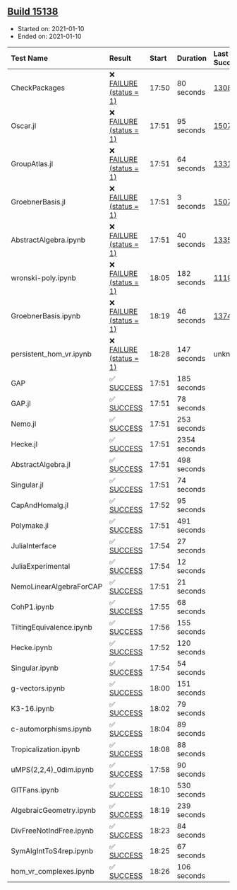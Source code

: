 ## [Build 15138](https://oscarci.mathematik.uni-kl.de/job/oscar/15138/)

* Started on: 2021-01-10
* Ended on: 2021-01-10

| Test Name    | Result | Start | Duration | Last Success | First Failure |
|:-------------|:-------|:------|:---------|:-------------|:--------------|
| CheckPackages | ❌ [FAILURE (status = 1)](https://oscarci.mathematik.uni-kl.de/job/oscar/15138/artifact/logs/build-15138/CheckPackages.log) | 17:50 | 80 seconds | [13085](https://oscarci.mathematik.uni-kl.de/job/oscar/13085/) | [13086](https://oscarci.mathematik.uni-kl.de/job/oscar/13086/) |
| Oscar.jl | ❌ [FAILURE (status = 1)](https://oscarci.mathematik.uni-kl.de/job/oscar/15138/artifact/logs/build-15138/Oscar.jl.log) | 17:51 | 95 seconds | [15079](https://oscarci.mathematik.uni-kl.de/job/oscar/15079/) | [15080](https://oscarci.mathematik.uni-kl.de/job/oscar/15080/) |
| GroupAtlas.jl | ❌ [FAILURE (status = 1)](https://oscarci.mathematik.uni-kl.de/job/oscar/15138/artifact/logs/build-15138/GroupAtlas.jl.log) | 17:51 | 64 seconds | [13311](https://oscarci.mathematik.uni-kl.de/job/oscar/13311/) | [13312](https://oscarci.mathematik.uni-kl.de/job/oscar/13312/) |
| GroebnerBasis.jl | ❌ [FAILURE (status = 1)](https://oscarci.mathematik.uni-kl.de/job/oscar/15138/artifact/logs/build-15138/GroebnerBasis.jl.log) | 17:51 | 3 seconds | [15079](https://oscarci.mathematik.uni-kl.de/job/oscar/15079/) | [15080](https://oscarci.mathematik.uni-kl.de/job/oscar/15080/) |
| AbstractAlgebra.ipynb | ❌ [FAILURE (status = 1)](https://oscarci.mathematik.uni-kl.de/job/oscar/15138/artifact/logs/build-15138/AbstractAlgebra.ipynb.log) | 17:51 | 40 seconds | [13355](https://oscarci.mathematik.uni-kl.de/job/oscar/13355/) | [13356](https://oscarci.mathematik.uni-kl.de/job/oscar/13356/) |
| wronski-poly.ipynb | ❌ [FAILURE (status = 1)](https://oscarci.mathematik.uni-kl.de/job/oscar/15138/artifact/logs/build-15138/wronski-poly.ipynb.log) | 18:05 | 182 seconds | [11192](https://oscarci.mathematik.uni-kl.de/job/oscar/11192/) | [11193](https://oscarci.mathematik.uni-kl.de/job/oscar/11193/) |
| GroebnerBasis.ipynb | ❌ [FAILURE (status = 1)](https://oscarci.mathematik.uni-kl.de/job/oscar/15138/artifact/logs/build-15138/GroebnerBasis.ipynb.log) | 18:19 | 46 seconds | [13748](https://oscarci.mathematik.uni-kl.de/job/oscar/13748/) | [13749](https://oscarci.mathematik.uni-kl.de/job/oscar/13749/) |
| persistent_hom_vr.ipynb | ❌ [FAILURE (status = 1)](https://oscarci.mathematik.uni-kl.de/job/oscar/15138/artifact/logs/build-15138/persistent_hom_vr.ipynb.log) | 18:28 | 147 seconds | unknown | unknown |
| GAP | ✅ [SUCCESS](https://oscarci.mathematik.uni-kl.de/job/oscar/15138/artifact/logs/build-15138/GAP.log) | 17:51 | 185 seconds |  |  |
| GAP.jl | ✅ [SUCCESS](https://oscarci.mathematik.uni-kl.de/job/oscar/15138/artifact/logs/build-15138/GAP.jl.log) | 17:51 | 78 seconds |  |  |
| Nemo.jl | ✅ [SUCCESS](https://oscarci.mathematik.uni-kl.de/job/oscar/15138/artifact/logs/build-15138/Nemo.jl.log) | 17:51 | 253 seconds |  |  |
| Hecke.jl | ✅ [SUCCESS](https://oscarci.mathematik.uni-kl.de/job/oscar/15138/artifact/logs/build-15138/Hecke.jl.log) | 17:51 | 2354 seconds |  |  |
| AbstractAlgebra.jl | ✅ [SUCCESS](https://oscarci.mathematik.uni-kl.de/job/oscar/15138/artifact/logs/build-15138/AbstractAlgebra.jl.log) | 17:51 | 498 seconds |  |  |
| Singular.jl | ✅ [SUCCESS](https://oscarci.mathematik.uni-kl.de/job/oscar/15138/artifact/logs/build-15138/Singular.jl.log) | 17:51 | 74 seconds |  |  |
| CapAndHomalg.jl | ✅ [SUCCESS](https://oscarci.mathematik.uni-kl.de/job/oscar/15138/artifact/logs/build-15138/CapAndHomalg.jl.log) | 17:52 | 95 seconds |  |  |
| Polymake.jl | ✅ [SUCCESS](https://oscarci.mathematik.uni-kl.de/job/oscar/15138/artifact/logs/build-15138/Polymake.jl.log) | 17:51 | 491 seconds |  |  |
| JuliaInterface | ✅ [SUCCESS](https://oscarci.mathematik.uni-kl.de/job/oscar/15138/artifact/logs/build-15138/JuliaInterface.log) | 17:54 | 27 seconds |  |  |
| JuliaExperimental | ✅ [SUCCESS](https://oscarci.mathematik.uni-kl.de/job/oscar/15138/artifact/logs/build-15138/JuliaExperimental.log) | 17:54 | 12 seconds |  |  |
| NemoLinearAlgebraForCAP | ✅ [SUCCESS](https://oscarci.mathematik.uni-kl.de/job/oscar/15138/artifact/logs/build-15138/NemoLinearAlgebraForCAP.log) | 17:51 | 21 seconds |  |  |
| CohP1.ipynb | ✅ [SUCCESS](https://oscarci.mathematik.uni-kl.de/job/oscar/15138/artifact/logs/build-15138/CohP1.ipynb.log) | 17:55 | 68 seconds |  |  |
| TiltingEquivalence.ipynb | ✅ [SUCCESS](https://oscarci.mathematik.uni-kl.de/job/oscar/15138/artifact/logs/build-15138/TiltingEquivalence.ipynb.log) | 17:56 | 155 seconds |  |  |
| Hecke.ipynb | ✅ [SUCCESS](https://oscarci.mathematik.uni-kl.de/job/oscar/15138/artifact/logs/build-15138/Hecke.ipynb.log) | 17:52 | 120 seconds |  |  |
| Singular.ipynb | ✅ [SUCCESS](https://oscarci.mathematik.uni-kl.de/job/oscar/15138/artifact/logs/build-15138/Singular.ipynb.log) | 17:54 | 54 seconds |  |  |
| g-vectors.ipynb | ✅ [SUCCESS](https://oscarci.mathematik.uni-kl.de/job/oscar/15138/artifact/logs/build-15138/g-vectors.ipynb.log) | 18:00 | 151 seconds |  |  |
| K3-16.ipynb | ✅ [SUCCESS](https://oscarci.mathematik.uni-kl.de/job/oscar/15138/artifact/logs/build-15138/K3-16.ipynb.log) | 18:02 | 79 seconds |  |  |
| c-automorphisms.ipynb | ✅ [SUCCESS](https://oscarci.mathematik.uni-kl.de/job/oscar/15138/artifact/logs/build-15138/c-automorphisms.ipynb.log) | 18:04 | 89 seconds |  |  |
| Tropicalization.ipynb | ✅ [SUCCESS](https://oscarci.mathematik.uni-kl.de/job/oscar/15138/artifact/logs/build-15138/Tropicalization.ipynb.log) | 18:08 | 88 seconds |  |  |
| uMPS(2,2,4)_0dim.ipynb | ✅ [SUCCESS](https://oscarci.mathematik.uni-kl.de/job/oscar/15138/artifact/logs/build-15138/uMPS-2-2-4-_0dim.ipynb.log) | 17:58 | 90 seconds |  |  |
| GITFans.ipynb | ✅ [SUCCESS](https://oscarci.mathematik.uni-kl.de/job/oscar/15138/artifact/logs/build-15138/GITFans.ipynb.log) | 18:10 | 530 seconds |  |  |
| AlgebraicGeometry.ipynb | ✅ [SUCCESS](https://oscarci.mathematik.uni-kl.de/job/oscar/15138/artifact/logs/build-15138/AlgebraicGeometry.ipynb.log) | 18:19 | 239 seconds |  |  |
| DivFreeNotIndFree.ipynb | ✅ [SUCCESS](https://oscarci.mathematik.uni-kl.de/job/oscar/15138/artifact/logs/build-15138/DivFreeNotIndFree.ipynb.log) | 18:23 | 84 seconds |  |  |
| SymAlgIntToS4rep.ipynb | ✅ [SUCCESS](https://oscarci.mathematik.uni-kl.de/job/oscar/15138/artifact/logs/build-15138/SymAlgIntToS4rep.ipynb.log) | 18:25 | 67 seconds |  |  |
| hom_vr_complexes.ipynb | ✅ [SUCCESS](https://oscarci.mathematik.uni-kl.de/job/oscar/15138/artifact/logs/build-15138/hom_vr_complexes.ipynb.log) | 18:26 | 106 seconds |  |  |
